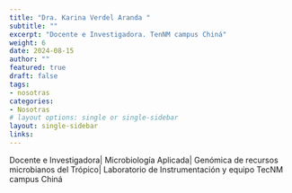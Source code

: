 ```yaml
---
title: "Dra. Karina Verdel Aranda "
subtitle: ""
excerpt: "Docente e Investigadora. TenNM campus Chiná"
weight: 6
date: 2024-08-15
author: ""
featured: true
draft: false
tags:
- nosotras
categories:
- Nosotras
# layout options: single or single-sidebar
layout: single-sidebar
links:
---
```


Docente e Investigadora| Microbiología Aplicada| Genómica de recursos microbianos del Trópico| Laboratorio de Instrumentación y equipo TecNM campus Chiná


